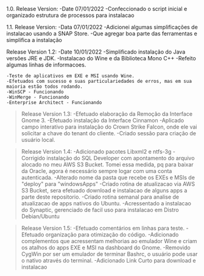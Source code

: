 1.0. Release Version:
     -Date 07/01/2022
     -Confeccionado o script inicial e organizado estrutura de processos para instalacao

1.1. Release Version:
     -Data 07/01/2022
     -Adicionei algumas simplificações de instalacao usando a SNAP Store.
     -Que agregar boa parte das ferramentas e simplifica a instalação

Release Version 1.2:
 -Date 10/01/2022
 -Simplificado instalação do Java versões JRE e JDK.
 -Instalacao do Wine e da Biblioteca Mono C++
 -Refeito algumas linhas de informacoes.

    -Teste de aplicativos em EXE e MSI usando Wine.
    -Efetuados com sucesso e suas particulariedades de erros, mas em sua maioria estão todos rodando.
    -WinSCP - Funcionando
    -WinMerge - Funcionando
    -Enterprise Architect - Funcionando

> Release Version 1.3:
    -Efetuado elaboração da Remoção da Interface Gnome 3.
    -Efetuado instalação da Interface Cinnamon
    -Aplicado campo interativo para instalação do Crown Strike Falcon, onde ele vai solicitar a chave do
    tenant do cliente.
    -Criado sessão para criação de usuário local.

> Release Version 1.4:
    -Adicionado pacotes Libxml2 e ntfs-3g
    -Corrigido instalação do SQL Developer com apontamento do arquivo alocado no meu AWS S3 Bucket.
    Tomei essa medida, pq para baixar da Oracle, agora é necessário sempre logar com uma conta autenticada.
    -Alterado nome da pasta que recebe os EXEs e MSIs de "deploy" para "windowsApps"
    -Criado rotina de atualizacao via AWS S3 Bucket, sera efetuado download e instalacao de alguns apps a parte deste repositorio.
    -Criado rotina semanal para analise de atualizacao de apps nativos do Ubuntu.
    -Acressentado a instalacao do Synaptic, gerenciado de facil uso para instalacao em Distro Debian/Ubuntu
    
> Release Version 1.5:
    -Efetuado comentários em linhas para teste.
    -Efetuado organização para otimização do código.
    -Adicionado complementos que acressentam melhorias ao emulador Wine e criam os atalhos do apps EXE e MSI na dashboard do Gnome.
    -Removido CygWin por ser um emulador de terminar Bashrc, o usuário pode usar o nativo através do terminal.
    -Adicionado Link Curto para download e instalacao